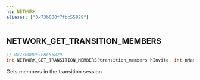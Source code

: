 ```yaml
---
ns: NETWORK
aliases: ["0x73b000f7fbc55829"]
---
```

## NETWORK_GET_TRANSITION_MEMBERS

```c
// 0x73B000F7FBC55829
int NETWORK_GET_TRANSITION_MEMBERS(transition_members hInvite, int nMaxMembers);
```

Gets members in the transition session

